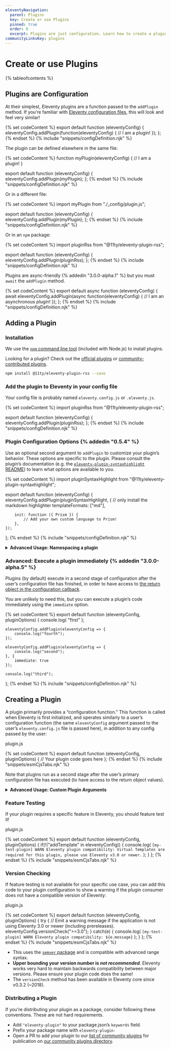 ```yaml
---
eleventyNavigation:
  parent: Plugins
  key: Create or use Plugins
  pinned: true
  order: 0
  excerpt: Plugins are just configuration. Learn how to create a plugin of your own to reuse functionality or to organize your configuration file.
communityLinksKey: plugins
---
```


# Create or use Plugins

{% tableofcontents %}

## Plugins are Configuration

At their simplest, Eleventy plugins are a function passed to the `addPlugin` method. If you’re familiar with [Eleventy configuration files](/docs/config/), this will look and feel very similar!

{% set codeContent %}
export default function (eleventyConfig) {
	eleventyConfig.addPlugin(function(eleventyConfig) {
		// I am a plugin!
	});
};
{% endset %}
{% include "snippets/configDefinition.njk" %}

The plugin can be defined elsewhere in the same file:

{% set codeContent %}
function myPlugin(eleventyConfig) {
	// I am a plugin!
}

export default function (eleventyConfig) {
	eleventyConfig.addPlugin(myPlugin);
};
{% endset %}
{% include "snippets/configDefinition.njk" %}

Or in a different file:

{% set codeContent %}
import myPlugin from "./_config/plugin.js";

export default function (eleventyConfig) {
	eleventyConfig.addPlugin(myPlugin);
};
{% endset %}
{% include "snippets/configDefinition.njk" %}

Or in an `npm` package:

{% set codeContent %}
import pluginRss from "@11ty/eleventy-plugin-rss";

export default function (eleventyConfig) {
	eleventyConfig.addPlugin(pluginRss);
};
{% endset %}
{% include "snippets/configDefinition.njk" %}

Plugins are async-friendly {% addedin "3.0.0-alpha.1" %} but you must `await` the `addPlugin` method.

{% set codeContent %}
export default async function (eleventyConfig) {
	await eleventyConfig.addPlugin(async function(eleventyConfig) {
		// I am an asynchronous plugin!
	});
};
{% endset %}
{% include "snippets/configDefinition.njk" %}

## Adding a Plugin

### Installation

We use the [`npm` command line tool](https://www.npmjs.com) (included with Node.js) to install plugins.

Looking for a plugin? Check out the [official plugins](/docs/plugins/official/) or [community-contributed plugins](/docs/plugins/community/).

```bash
npm install @11ty/eleventy-plugin-rss --save
```

### Add the plugin to Eleventy in your config file

Your config file is probably named `eleventy.config.js` or `.eleventy.js`.

{% set codeContent %}
import pluginRss from "@11ty/eleventy-plugin-rss";

export default function (eleventyConfig) {
	eleventyConfig.addPlugin(pluginRss);
};
{% endset %}
{% include "snippets/configDefinition.njk" %}

### Plugin Configuration Options {% addedin "0.5.4" %}

Use an optional second argument to `addPlugin` to customize your plugin’s behavior. These options are specific to the plugin. Please consult the plugin’s documentation (e.g. the [`eleventy-plugin-syntaxhighlight` README](https://github.com/11ty/eleventy-plugin-syntaxhighlight/blob/master/README.md)) to learn what options are available to you.

{% set codeContent %}
import pluginSyntaxHighlight from "@11ty/eleventy-plugin-syntaxhighlight";

export default function (eleventyConfig) {
	eleventyConfig.addPlugin(pluginSyntaxHighlight, {
		// only install the markdown highlighter
		templateFormats: ["md"],

		init: function ({ Prism }) {
			// Add your own custom language to Prism!
		},
	});
};
{% endset %}
{% include "snippets/configDefinition.njk" %}

<details>
<summary><strong>Advanced Usage: Namespacing a plugin</strong></summary>

It’s unlikely you’ll need this feature _but_ you can namespace parts of your configuration using `eleventyConfig.namespace`. This will add a string prefix to all filters, tags, helpers, shortcodes, collections, and transforms.

{% set codeContent %}
import pluginRss from "@11ty/eleventy-plugin-rss";

export default function (eleventyConfig) {
	eleventyConfig.namespace("myPrefix_", () => {
		// the rssLastUpdatedDate filter is now myPrefix_rssLastUpdatedDate
		eleventyConfig.addPlugin(pluginRss);
	});
};
{% endset %}
{% include "snippets/configDefinition.njk" %}

{% callout "warn" %}
Plugin namespacing is an application feature and should not be used if you are creating your own plugin (in your plugin configuration code). Follow along at <a href="https://github.com/11ty/eleventy/issues/256">Issue #256</a>.
{% endcallout %}

</details>

### Advanced: Execute a plugin immediately {% addedin "3.0.0-alpha.5" %}

Plugins (by default) execute in a second stage of configuration after the user’s configuration file has finished, in order to have access to [the return object in the configuration callback](/docs/config/).

You are unlikely to need this, but you can execute a plugin’s code immediately using the `immediate` option.

{% set codeContent %}
export default function (eleventyConfig, pluginOptions) {
	console.log( "first" );

	eleventyConfig.addPlugin(eleventyConfig => {
		console.log("fourth");
	});

	eleventyConfig.addPlugin(eleventyConfig => {
		console.log("second");
	}, {
		immediate: true
	});

	console.log("third");
};
{% endset %}
{% include "snippets/configDefinition.njk" %}

## Creating a Plugin

A plugin primarily provides a “configuration function.” This function is called when Eleventy is first initialized, and operates similarly to a user’s configuration function (the same `eleventyConfig` argument passed to the user’s `eleventy.config.js` file is passed here), in addition to any config passed by the user:

<div class="codetitle">plugin.js</div>

{% set codeContent %}
export default function (eleventyConfig, pluginOptions) {
	// Your plugin code goes here
};
{% endset %}
{% include "snippets/esmCjsTabs.njk" %}

Note that plugins run as a second stage after the user’s primary configuration file has executed (to have access to the return object values).

<details>
<summary><strong>Advanced Usage: Custom Plugin Arguments</strong></summary>

If you want to allow developers to use custom arguments provided by your plugin, you can export an object. Prefer using the above syntax unless you need this behavior. For an example of how this is used, see the [syntax highlighting plugin](https://github.com/11ty/eleventy-plugin-syntaxhighlight/blob/23761d7fd54de0312040520175959327b1a0ab9b/.eleventy.js#L10)

<div class="codetitle">plugin-with-args.js</div>

{% set codeContent %}
export default {
	initArguments: {},
	configFunction: function (eleventyConfig, pluginOptions) {
		// Your plugin code goes here
	},
};
{% endset %}
{% include "snippets/esmCjsTabs.njk" %}

{% set codeContent %}
export default function (eleventyConfig) {
	eleventyConfig.addPlugin(require("./fancy-plugin.js"), {
		init: function (initArguments) {
			// `this` is the eleventyConfig object
			// initArguments will be the `myInitArguments` object from above
		},
	});
};
{% endset %}
{% include "snippets/configDefinition.njk" %}

</details>

### Feature Testing

If your plugin requires a specific feature in Eleventy, you should feature test it!

<div class="codetitle">plugin.js</div>

{% set codeContent %}
export default function (eleventyConfig, pluginOptions) {
	if(!("addTemplate" in eleventyConfig)) {
		console.log( `[my-test-plugin] WARN Eleventy plugin compatibility: Virtual Templates are required for this plugin, please use Eleventy v3.0 or newer.` );
	}
};
{% endset %}
{% include "snippets/esmCjsTabs.njk" %}

### Version Checking

If feature testing is not available for your specific use case, you can add this code to your plugin configuration to show a warning if the plugin consumer does not have a compatible version of Eleventy:

<div class="codetitle">plugin.js</div>

{% set codeContent %}
export default function (eleventyConfig, pluginOptions) {
	try {
		// Emit a warning message if the application is not using Eleventy 3.0 or newer (including prereleases).
		eleventyConfig.versionCheck(">=3.0");
	} catch(e) {
		console.log( `[my-test-plugin] WARN Eleventy plugin compatibility: ${e.message}` );
	}
};
{% endset %}
{% include "snippets/esmCjsTabs.njk" %}

* This uses the [`semver` package](https://www.npmjs.com/package/semver) and is compatible with advanced range syntax.
* **Upper bounding your version number is _not recommended_**. Eleventy works very hard to maintain backwards compatibility between major versions. Please ensure your plugin code does the same!
* The `versionCheck` method has been available in Eleventy core since v0.3.2 (~2018).


### Distributing a Plugin

If you’re distributing your plugin as a package, consider following these conventions. These are not hard requirements.

- Add `"eleventy-plugin"` to your package.json’s `keywords` field.
- Prefix your package name with `eleventy-plugin-`
- Open a PR to add your plugin to our [list of community plugins](https://github.com/11ty/11ty-website/tree/main/src/_data/plugins) for publication on [our community plugins directory](/docs/plugins/community.md).
